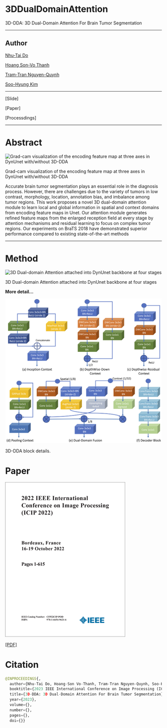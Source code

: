 # 3DDualDomainAttention
3D-DDA: 3D Dual-Domain Attention For Brain Tumor Segmentation

---

## Author

[Nhu-Tai Do](https://dntai.vneasy.net/)

[Hoang Son-Vo Thanh](https://sonvth.vercel.app/about)

[Tram-Tran Nguyen-Quynh]()

[Soo-Hyung Kim]()

---

[Slide]

[Paper]

[Processdings]

---

# Abstract

![Grad-cam visualization of the encoding feature map at three axes in DynUnet with/without 3D-DDA](static/fig1_demo_(1).png)

Grad-cam visualization of the encoding feature map at three axes in DynUnet with/without 3D-DDA

Accurate brain tumor segmentation plays an essential role in the diagnosis process. However, there are challenges due to the variety of tumors in low contrast, morphology, location, annotation bias, and imbalance among tumor regions. This work proposes a novel 3D dual-domain attention module to learn local and global information in spatial and context domains from encoding feature maps in Unet. Our attention module generates refined feature maps from the enlarged reception field at every stage by attention mechanisms and residual learning to focus on complex tumor regions. Our experiments on BraTS 2018 have demonstrated superior performance compared to existing state-of-the-art methods

---

# Method

![3D Dual-domain Attention attached into DynUnet backbone at four stages](static/fig2_overview.png)

3D Dual-domain Attention attached into DynUnet backbone at four stages

**More detail…**

![3D-DDA block details.](static/fig3_details.png)

3D-DDA block details.

# Paper

![067757__80685.png](static/067757__80685.png)

[[PDF]](https://1drv.ms/b/s!ArlplJhiPYx6gnw8_jQHEYPu2_sc?e=dSPoOn)

# Citation

```python
@INPROCEEDINGS{,
  author={Nhu-Tai Do, Hoang-Son Vo-Thanh, Tram-Tran Nguyen-Quynh, Soo-Hyung Kim},
  booktitle={2023 IEEE International Conference on Image Processing (ICIP)}, 
  title={3D-DDA: 3D Dual-Domain Attention For Brain Tumor Segmentation}, 
  year={2023},
  volume={},
  number={},
  pages={},
  doi={}}
```